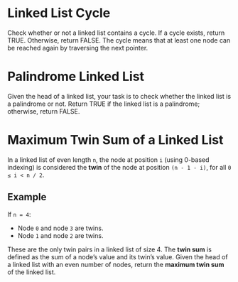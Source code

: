 # Linked List Cycle

Check whether or not a linked list contains a cycle. If a cycle exists, return TRUE. Otherwise, return FALSE. The cycle means that at least one node can be reached again by traversing the next pointer.

# Palindrome Linked List

Given the head of a linked list, your task is to check whether the linked list is a palindrome or not. Return TRUE if the linked list is a palindrome; otherwise, return FALSE.

# Maximum Twin Sum of a Linked List

In a linked list of even length `n`, the node at position `i` (using 0-based indexing) is considered the **twin** of the node at position `(n - 1 - i)`, for all `0 ≤ i < n / 2`.

## Example

If `n = 4`:
- Node `0` and node `3` are twins.
- Node `1` and node `2` are twins.

These are the only twin pairs in a linked list of size 4.
The **twin sum** is defined as the sum of a node’s value and its twin’s value.
Given the head of a linked list with an even number of nodes, return the **maximum twin sum** of the linked list.





